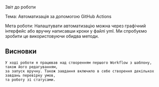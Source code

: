Звіт до роботи

Тема: Автоматизація за допомогою GitHub Actions

Мета роботи: Налаштувати автоматизацію можна через графічний інтерфейс або вручну написавши кроки у файлі yml. Ми спробуємо зробити це використовуючи обидва методи.


## Висновки 
    У ході роботи я працював над створенням першого Workflow з шаблону, також його редагуванням,
    за запуск вручну. Також завдання включило в себе створення декількох завдань перевірку умов,
    та роботу зі статусами.

